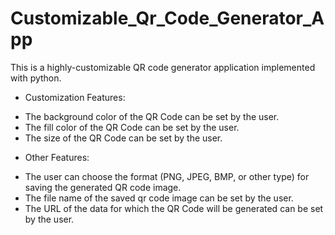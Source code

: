 # Customizable_Qr_Code_Generator_App
This is a highly-customizable QR code generator application implemented with python.


- Customization Features:
* The background color of the QR Code can be set by the user.
* The fill color of the QR Code can be set by the user.
* The size of the QR Code can be set by the user.

- Other Features: 
* The user can choose the format (PNG, JPEG, BMP, or other type) for saving the generated QR code image.
* The file name of the saved qr code image can be set by the user.
* The URL of the data for which the QR Code will be generated can be set by the user.
